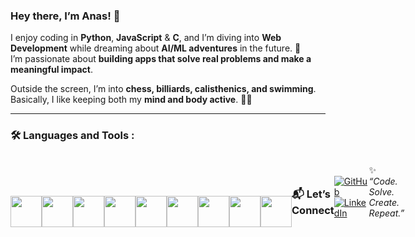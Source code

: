 ### Hey there, I’m Anas! 👋

I enjoy coding in **Python**, **JavaScript** & **C**, and I’m diving into **Web Development** while dreaming about **AI/ML adventures** in the future. 🚀  
I’m passionate about **building apps that solve real problems and make a meaningful impact**.  

Outside the screen, I’m into **chess, billiards, calisthenics, and swimming**.  
Basically, I like keeping both my **mind and body active**. 🧠💪  

---

### :hammer_and_wrench: Languages and Tools :

<div style="display:flex;justify-content:space-around;align-items: flex-end;">
<img src="https://cdn-icons-png.flaticon.com/512/5968/5968350.png" width="50xp" />
<img src="https://cdn-icons-png.flaticon.com/512/5968/5968292.png" width="50px"/>
<img src="https://cdn-icons-png.flaticon.com/512/5968/5968267.png" width="50px"/>
<img src="https://cdn-icons-png.flaticon.com/512/5968/5968242.png" width="50px"/>
<img src="https://th.bing.com/th/id/Rb3e6202f5356edebd8c8205623eef0f1?rik=2tDqbcLpDFguLg&riu=http%3A%2F%2Fwww.shadowandy.net%2Fwp%2Fwp-content%2Fuploads%2Fdocker.png&ehk=d2o4OLvE5SZOjrajjCgOCdzXQ9xmehUy6vTEhPPFi3c%3D&risl=&pid=ImgRaw" width="50px" />
<img src="https://upload.wikimedia.org/wikipedia/commons/thumb/1/18/C_Programming_Language.svg/1200px-C_Programming_Language.svg.png" width="50px" />
<img src="https://upload.wikimedia.org/wikipedia/commons/thumb/1/18/ISO_C%2B%2B_Logo.svg/1200px-ISO_C%2B%2B_Logo.svg.png" width="50px" />
<img src="https://cdn.jsdelivr.net/gh/devicons/devicon/icons/nginx/nginx-original.svg" width="50px"/>
 <img src="https://cdn-icons-png.flaticon.com/512/919/919837.png" width="50px"/>

---

### 📬 Let’s Connect
[![GitHub](https://img.shields.io/badge/-GitHub-181717?style=flat&logo=github&logoColor=white)](https://github.com/elkassimianas)  
[![LinkedIn](https://img.shields.io/badge/-LinkedIn-0A66C2?style=flat&logo=linkedin&logoColor=white)](https://www.linkedin.com/in/anas-el-kassimi/)  

---

✨ *“Code. Solve. Create. Repeat.”*  

</div>
